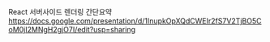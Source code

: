 React 서버사이드 렌더링 간단요약
https://docs.google.com/presentation/d/1InupkOpXQdCWEIr2fS7V2TjBO5CoM0jI2MNgH2gjO7I/edit?usp=sharing
